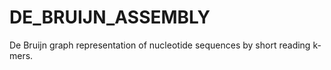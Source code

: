 # DE_BRUIJN_ASSEMBLY
De Bruijn graph representation of nucleotide sequences by short reading k-mers.
